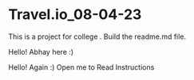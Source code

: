 # Travel.io_08-04-23
This is a project for college .
Build the readme.md file.

Hello! Abhay here :)

Hello! Again :)
Open me to Read Instructions
